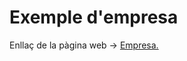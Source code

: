 # Exemple d'empresa
Enllaç de la pàgina web -> [Empresa.](https://arxivador-programari.herokuapp.com/)